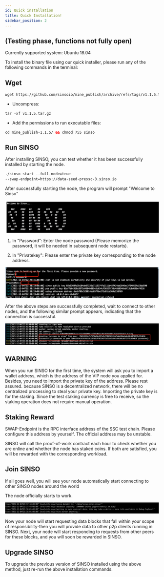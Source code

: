 ```yaml
---
id: Quick installation
title: Quick Installation!
sidebar_position: 2
---
```


## (Testing phase, functions not fully open)

Currently supported system: Ubuntu 18.04

To install the binary file using our quick installer, please run any of the following commands in the terminal:

## Wget

```html preview
wget https://github.com/sinsoio/mine_publish/archive/refs/tags/v1.1.5.tar.gz
```

- Uncompress:

```html preview
tar -xf v1.1.5.tar.gz
```

- Add the permissions to run executable files:

```html preview
cd mine_publish-1.1.5/ && chmod 755 sinso
```

<!-- ![Coinlist ](../img/team1.jpg) -->

## Run SINSO

After installing SINSO, you can test whether it has been successfully installed by starting the node.

```html preview
./sinso start --full-node=true
--swap-endpoint=https://data-seed-pressc-3.sinso.io
```

After successfully starting the node, the program will prompt "Welcome to Sinso"

![Coinlist ](../img/team2.jpg)

1.  In "Password": Enter the node password (Please memorize the password, it will be needed in subsequent node restarts).

2.  In "Privatekey": Please enter the private key corresponding to the node address.

![Coinlist ](../img/team3.jpg)

After the above steps are successfully completed, wait to connect to other nodes, and the following similar prompt appears, indicating that the connection is successful.

![Coinlist ](../img/team4.jpg)

## WARNING

When you run SINSO for the first time, the system will ask you to import a wallet address, which is the address of the VIP node you applied for. Besides, you need to import the private key of the address. Please rest assured. because SINSO is a decentralized network, there will be no centralized processing to steal your private key. Importing the private key is for the staking. Since the test staking currency is free to receive, so the staking operation does not require manual operation.

## Staking Reward

SWAP-Endpoint is the RPC interface address of the SSC test chain. Please configure this address by yourself. The official address may be unstable.

SINSO will call the proof-of-work contract each hour to check whether you are online and whether the node has staked coins. If both are satisfied, you will be rewarded with the corresponding workload.

## Join SINSO

If all goes well, you will see your node automatically start connecting to other SINSO nodes around the world

The node officially starts to work.

![Coinlist ](../img/team5.jpg)

Now your node will start requesting data blocks that fall within your scope of responsibility-then you will provide data to other p2p clients running in SINSO. Next, your node will start responding to requests from other peers for these blocks, and you will soon be rewarded in SINSO.

## Upgrade SINSO

To upgrade the previous version of SINSO installed using the above method, just re-run the above installation commands.
